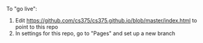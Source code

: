 To "go live":
1. Edit https://github.com/cs375/cs375.github.io/blob/master/index.html to point to this repo
2. In settings for this repo, go to "Pages" and set up a new branch
